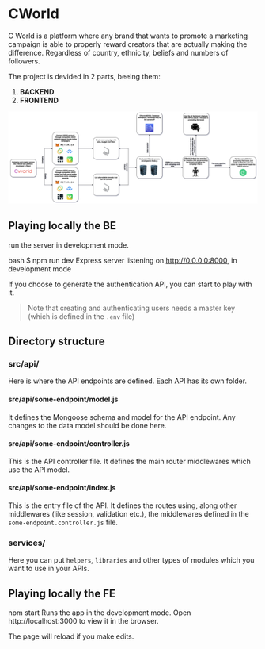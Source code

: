 # CWorld

C World is a platform where any brand that wants to promote a marketing campaign is able to properly reward creators that are actually making the difference. Regardless of country, ethnicity, beliefs and numbers of followers.

The project is devided in 2 parts, beeing them:

 1. **BACKEND**
 2. **FRONTEND**
 
 ![Screenshot](architecture.png)


## Playing locally the BE


run the server in development mode.

bash
$ npm run dev
Express server listening on http://0.0.0.0:8000, in development mode


If you choose to generate the authentication API, you can start to play with it.
> Note that creating and authenticating users needs a master key (which is defined in the `.env` file)

## Directory structure
### src/api/

Here is where the API endpoints are defined. Each API has its own folder.

#### src/api/some-endpoint/model.js

It defines the Mongoose schema and model for the API endpoint. Any changes to the data model should be done here.

#### src/api/some-endpoint/controller.js

This is the API controller file. It defines the main router middlewares which use the API model.

#### src/api/some-endpoint/index.js

This is the entry file of the API. It defines the routes using, along other middlewares (like session, validation etc.), the middlewares defined in the `some-endpoint.controller.js` file.

### services/

Here you can put `helpers`, `libraries` and other types of modules which you want to use in your APIs.


## Playing locally the FE

npm start
Runs the app in the development mode.
Open http://localhost:3000 to view it in the browser.

The page will reload if you make edits.


